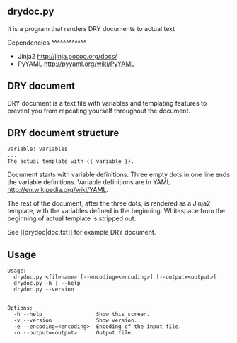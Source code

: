 drydoc.py
---------

It is a program that renders DRY documents to actual text

Dependencies
^^^^^^^^^^^^

- Jinja2 http://jinja.pocoo.org/docs/
- PyYAML http://pyyaml.org/wiki/PyYAML

DRY document
-------------

DRY document is a text file with variables and templating features to prevent you from
repeating yourself throughout the document.


DRY document structure
----------------------

    variable: variables
    ...
    The actual template with {{ variable }}.


Document starts with variable definitions. Three empty dots in one line ends the variable definitions.
Variable definitions are in YAML http://en.wikipedia.org/wiki/YAML.

The rest of the document, after the three dots, is rendered as a Jinja2
template, with the variables defined in the beginning.
Whitespace from the beginning of actual template is stripped out.

See [[drydoc|doc.txt]] for example DRY document.

Usage
-----

    Usage:
      drydoc.py <filename> [--encoding=<encoding>] [--output=<output>]
      drydoc.py -h | --help
      drydoc.py --version


    Options:
      -h --help                 Show this screen.
      -v --version              Show version.
      -e --encoding=<encoding>  Encoding of the input file.
      -o --output=<output>      Output file.